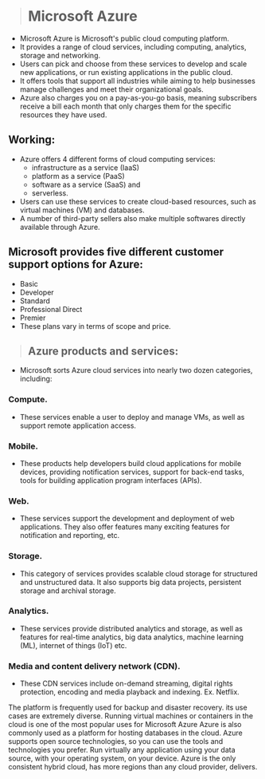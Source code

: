 > # **Microsoft Azure**


- Microsoft Azure is Microsoft's public cloud computing platform. 
- It provides a range of cloud services, including computing, analytics, storage and networking. 
- Users can pick and choose from these services to develop and scale new applications, or run existing applications in the public cloud.
- It offers tools that support all industries while aiming to help businesses manage challenges and meet their organizational goals. 
- Azure also charges you on a pay-as-you-go basis, meaning subscribers receive a bill each month that only charges them for the specific resources they have used.

## Working:

- Azure offers 4 different forms of cloud computing services:
  - infrastructure as a service (IaaS)
  - platform as a service (PaaS)
  - software as a service (SaaS) and 
  - serverless.
- Users can use these services to create cloud-based resources, such as virtual machines (VM) and databases.  
- A number of third-party sellers also make multiple softwares directly available through Azure.
  
  
## Microsoft provides five different customer support options for Azure:

- Basic
- Developer
- Standard
- Professional Direct
- Premier 
- These plans vary in terms of scope and price.


> ## Azure products and services:
- Microsoft sorts Azure cloud services into nearly two dozen categories, including:

### Compute.
- These services enable a user to deploy and manage VMs, as well as support remote application access. 

### Mobile.
- These products help developers build cloud applications for mobile devices, providing notification services, support for back-end tasks, tools for building application program interfaces (APIs). 

### Web. 
- These services support the development and deployment of web applications. They also offer features many exciting features for notification and reporting, etc.

### Storage. 
- This category of services provides scalable cloud storage for structured and unstructured data. It also supports big data projects, persistent storage and archival storage.
### Analytics.
- These services provide distributed analytics and storage, as well as features for real-time analytics, big data analytics, machine learning (ML), internet of things (IoT) etc.

### Media and content delivery network (CDN).
- These CDN services include on-demand streaming, digital rights protection, encoding and media playback and indexing. Ex. Netflix.



The platform is frequently used for backup and disaster recovery.
its use cases are extremely diverse.
Running virtual machines or containers in the cloud is one of the most popular uses for Microsoft Azure
Azure is also commonly used as a platform for hosting databases in the cloud.
Azure supports open source technologies, so you can use the tools and technologies you prefer. 
Run virtually any application using your data source, with your operating system, on your device. 
Azure is the only consistent hybrid cloud, has more regions than any cloud provider, delivers.















